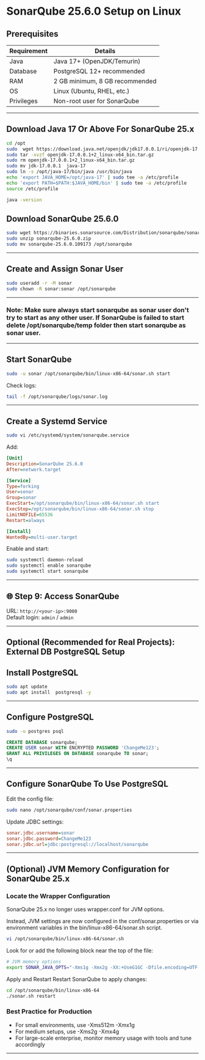 # SonarQube 25.6.0 Setup on Linux

## Prerequisites

| Requirement        | Details                          |
|--------------------|----------------------------------|
| Java               | Java 17+ (OpenJDK/Temurin)       |
| Database           | PostgreSQL 12+ recommended       |
| RAM                | 2 GB minimum, 8 GB recommended    |
| OS                 | Linux (Ubuntu, RHEL, etc.)       |
| Privileges         | Non-root user for SonarQube      |

---

## Download Java 17 Or Above For SonarQube 25.x 

```bash
cd /opt
sudo  wget https://download.java.net/openjdk/jdk17.0.0.1/ri/openjdk-17.0.0.1+2_linux-x64_bin.tar.gz
sudo tar -xvzf openjdk-17.0.0.1+2_linux-x64_bin.tar.gz
sudo rm openjdk-17.0.0.1+2_linux-x64_bin.tar.gz
sudo mv jdk-17.0.0.1  java-17
sudo ln -s /opt/java-17/bin/java /usr/bin/java
echo 'export JAVA_HOME=/opt/java-17' | sudo tee -a /etc/profile
echo 'export PATH=$PATH:$JAVA_HOME/bin' | sudo tee -a /etc/profile
source /etc/profile

java -version

```

## Download SonarQube 25.6.0

```bash
sudo wget https://binaries.sonarsource.com/Distribution/sonarqube/sonarqube-25.6.0.109173.zip
sudo unzip sonarqube-25.6.0.zip
sudo mv sonarqube-25.6.0.109173 /opt/sonarqube
```

---


## Create and Assign Sonar User

```bash
sudo useradd -r -M sonar
sudo chown -R sonar:sonar /opt/sonarqube
```

---
### Note: Make sure always start sonarqube as sonar user don't try to start as any other user. If SonarQube is failed to start delete /opt/sonarqube/temp folder then start sonarqube as sonar user.
---
## Start SonarQube


```bash
sudo -u sonar /opt/sonarqube/bin/linux-x86-64/sonar.sh start
```

Check logs:

```bash
tail -f /opt/sonarqube/logs/sonar.log
```

---

## Create a Systemd Service

```bash
sudo vi /etc/systemd/system/sonarqube.service
```

Add:

```ini
[Unit]
Description=SonarQube 25.6.0
After=network.target

[Service]
Type=forking
User=sonar
Group=sonar
ExecStart=/opt/sonarqube/bin/linux-x86-64/sonar.sh start
ExecStop=/opt/sonarqube/bin/linux-x86-64/sonar.sh stop
LimitNOFILE=65536
Restart=always

[Install]
WantedBy=multi-user.target
```

Enable and start:

```bash
sudo systemctl daemon-reload
sudo systemctl enable sonarqube
sudo systemctl start sonarqube
```
---

## 🌐 Step 9: Access SonarQube

URL: `http://<your-ip>:9000`  
Default login: `admin` / `admin`

---

## Optional (Recommended for Real Projects): External DB PostgreSQL Setup


## Install PostgreSQL

```bash
sudo apt update
sudo apt install  postgresql -y
```

---

## Configure PostgreSQL

```bash
sudo -u postgres psql
```

```sql
CREATE DATABASE sonarqube;
CREATE USER sonar WITH ENCRYPTED PASSWORD 'ChangeMe123';
GRANT ALL PRIVILEGES ON DATABASE sonarqube TO sonar;
\q
```

---

## Configure SonarQube To Use PostgreSQL

Edit the config file:

```bash
sudo nano /opt/sonarqube/conf/sonar.properties
```

Update JDBC settings:

```ini
sonar.jdbc.username=sonar
sonar.jdbc.password=ChangeMe123
sonar.jdbc.url=jdbc:postgresql://localhost/sonarqube
```
---

## (Optional) JVM Memory Configuration for SonarQube 25.x

### Locate the Wrapper Configuration
SonarQube 25.x no longer uses wrapper.conf for JVM options.

Instead, JVM settings are now configured in the conf/sonar.properties or via environment variables in the bin/linux-x86-64/sonar.sh script.

```bash
vi /opt/sonarqube/bin/linux-x86-64/sonar.sh
```
Look for or add the following block near the top of the file:

```bash
# JVM memory options
export SONAR_JAVA_OPTS="-Xms1g -Xmx2g -XX:+UseG1GC -Dfile.encoding=UTF-8"
```
Apply and Restart
Restart SonarQube to apply changes:
```bash
cd /opt/sonarqube/bin/linux-x86-64
./sonar.sh restart
```

### Best Practice for Production
- For small environments, use -Xms512m -Xmx1g
- For medium setups, use -Xms2g -Xmx4g
- For large-scale enterprise, monitor memory usage with tools and tune accordingly

---
